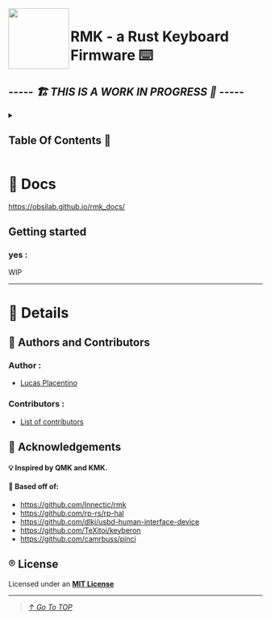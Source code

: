<img align="left" height="120" src="https://user-images.githubusercontent.com/23436953/178232652-e7b1504c-0425-490a-ab8c-12a58e288097.png">

# RMK - a Rust Keyboard Firmware ⌨️
## _**----- 🏗️ THIS IS A WORK IN PROGRESS 🚧 -----**_  

<details>
  <summary><h2>Table Of Contents 📑</h2></summary>
 
>   - [📖 Docs](#-docs)
>     - [Getting started](#getting-started)
>       - [yes](#yes-)
>   - [🔡 Details](#-details)
>     - [📝 Authors and Contributors](#-authors-and-contributors)
>       - [Author](#author-)
>       - [Contributors](#contributors-)
>     - [🌟 Acknowledgements](#-acknowledgements)
>     - [®️ License](#%EF%B8%8F-license)
 
</details>

# 📖 Docs
https://obsilab.github.io/rmk_docs/

## Getting started
### yes :
WIP

-----------------

# 🔡 Details

## 📝 Authors and Contributors
### Author :
- [Lucas Placentino](https://github.com/LucasPlacentino)
### Contributors :
- [List of contributors](../../graphs/contributors)

## 🌟 Acknowledgements
#### 💡 Inspired by **QMK** and **KMK**.

#### 🧱 Based off of:
- https://github.com/Innectic/rmk
- https://github.com/rp-rs/rp-hal
- https://github.com/dlkj/usbd-human-interface-device
- https://github.com/TeXitoi/keyberon
- https://github.com/camrbuss/pinci

## ®️ License
Licensed under an [**MIT License**](LICENSE)

-------------------

> _[↑ Go To TOP](#TOP)_
